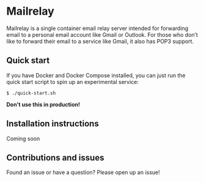 # Mailrelay

Mailrelay is a single container email relay server intended for forwarding email to a personal email account like Gmail or Outlook. For those who don’t like to forward their email to a service like Gmail, it also has POP3 support.

## Quick start

If you have Docker and Docker Compose installed, you can just run the quick start script to spin up an experimental service:

    $ ./quick-start.sh

**Don't use this in production!**

## Installation instructions

Coming soon

## Contributions and issues

Found an issue or have a question? Please open up an issue!
